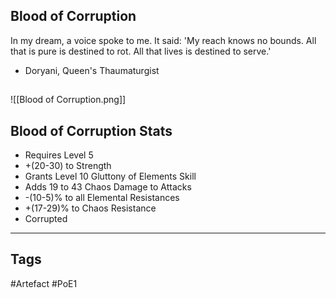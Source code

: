 ## Blood of Corruption
In my dream, a voice spoke to me. It said:
'My reach knows no bounds.
All that is pure is destined to rot.
All that lives is destined to serve.'
- Doryani, Queen's Thaumaturgist
##
![[Blood of Corruption.png]]
## Blood of Corruption Stats
- Requires Level 5
- +(20-30) to Strength
- Grants Level 10 Gluttony of Elements Skill
- Adds 19 to 43 Chaos Damage to Attacks
- -(10-5)% to all Elemental Resistances
- +(17-29)% to Chaos Resistance
- Corrupted


---
## Tags
#Artefact
#PoE1